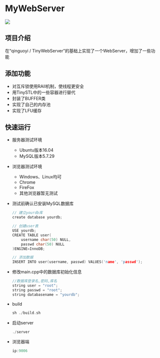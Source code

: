 # MyWebServer



![](https://img.shields.io/badge/language-c++-green.svg)

项目介绍
----

在“qinguoyi / TinyWebServer”的基础上实现了一个WebServer，增加了一些功能





添加功能
----

+ 对互斥锁使用RAII机制，使线程更安全
+ 用TinySTL中的一些容器进行替代
+ 封装了BUFFER类
+ 实现了自己的内存池
+ 实现了LFU缓存



快速运行
------------

* 服务器测试环境

  * Ubuntu版本16.04
  * MySQL版本5.7.29

* 浏览器测试环境

  * Windows、Linux均可
  * Chrome
  * FireFox
  * 其他浏览器暂无测试

* 测试前确认已安装MySQL数据库

  ```C++
  // 建立yourdb库
  create database yourdb;
  
  // 创建user表
  USE yourdb;
  CREATE TABLE user(
      username char(50) NULL,
      passwd char(50) NULL
  )ENGINE=InnoDB;
  
  // 添加数据
  INSERT INTO user(username, passwd) VALUES('name', 'passwd');
  ```

* 修改main.cpp中的数据库初始化信息

  ```C++
  //数据库登录名,密码,库名
  string user = "root";
  string passwd = "root";
  string databasename = "yourdb";
  ```

* build

  ```C++
  sh ./build.sh
  ```

* 启动server

  ```C++
  ./server
  ```

* 浏览器端

  ```C++
  ip:9006
  ```

